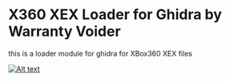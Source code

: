 # X360 XEX Loader for Ghidra by Warranty Voider

this is a loader module for ghidra for XBox360 XEX files

[![Alt text](https://img.youtube.com/vi/coGz0f7hHTM/0.jpg)](https://www.youtube.com/watch?v=coGz0f7hHTM)